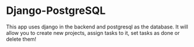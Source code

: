 # Django-PostgreSQL
This app uses django in the backend and postgresql as the database. It will allow you to create new projects, assign tasks to it, set tasks as done or delete them!
